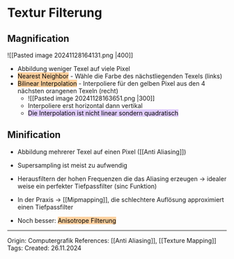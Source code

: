 # Textur Filterung

## Magnification

![[Pasted image 20241128164131.png |400]]
- Abbildung weniger Texel auf viele Pixel 
- <mark style="background: #FFB86CA6;">Nearest Neighbor</mark> - Wähle die Farbe des nächstliegenden Texels (links)
- <mark style="background: #FFB86CA6;">Bilinear Interpolation</mark> - Interpoliere für den gelben Pixel aus den 4 nächsten orangenen Texeln (recht)
	- ![[Pasted image 20241128163651.png |300]]
	- Interpoliere erst horizontal dann vertikal
	- <mark style="background: #D2B3FFA6;">Die Interpolation ist nicht linear sondern quadratisch</mark>


## Minification

- Abbildung mehrerer Texel auf einen Pixel ([[Anti Aliasing]])
- Supersampling ist meist zu aufwendig
- Herausfiltern der hohen Frequenzen die das Aliasing erzeugen -> idealer weise ein perfekter Tiefpassfilter (sinc Funktion)
- In der Praxis -> [[Mipmapping]], die schlechtere Auflösung approximiert einen Tiefpassfilter

- Noch besser: <mark style="background: #FFB86CA6;">Anisotrope Filterung</mark>


---

Origin: Computergrafik
References: [[Anti Aliasing]], [[Texture Mapping]]
Tags: 
Created: 26.11.2024

